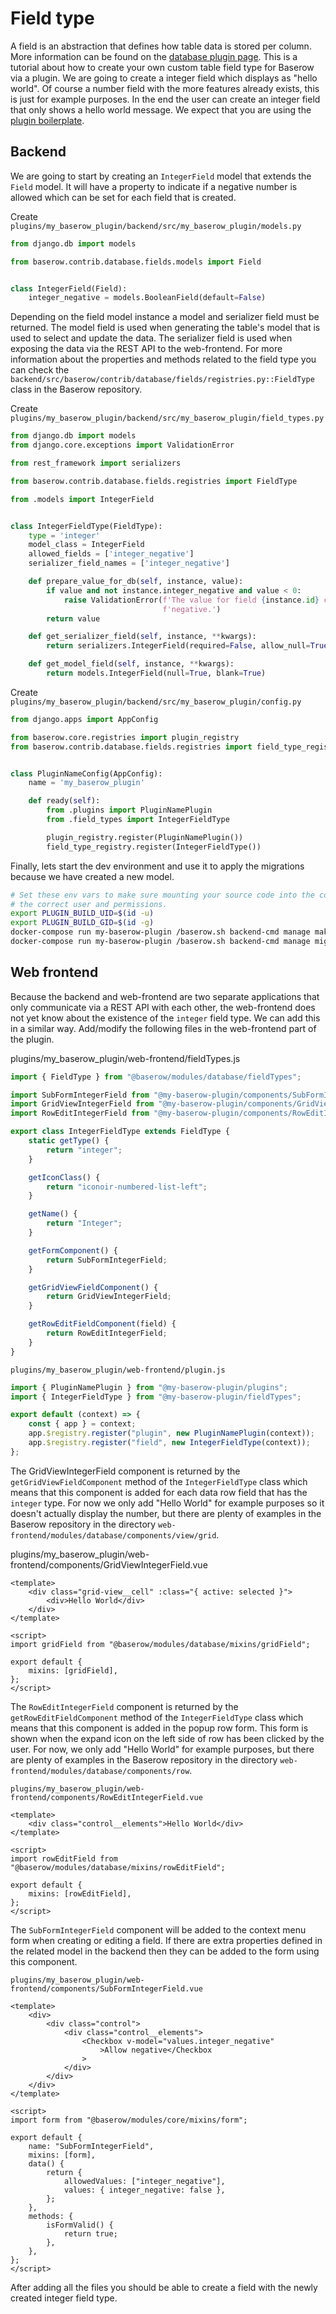 # Field type

A field is an abstraction that defines how table data is stored per column. More
information can be found on the
[database plugin page](../technical/database-plugin.md). This is a tutorial about how to
create your own custom table field type for Baserow via a plugin. We are going to create
a integer field which displays as "hello world". Of course a number field with the more
features already exists, this is just for example purposes. In the end the user can
create an integer field that only shows a hello world message. We expect that you are
using the [plugin boilerplate](./boilerplate.md).

## Backend

We are going to start by creating an `IntegerField` model that extends the `Field`
model. It will have a property to indicate if a negative number is allowed which can be
set for each field that is created.

Create `plugins/my_baserow_plugin/backend/src/my_baserow_plugin/models.py`

```python
from django.db import models

from baserow.contrib.database.fields.models import Field


class IntegerField(Field):
    integer_negative = models.BooleanField(default=False)

```

Depending on the field model instance a model and serializer field must be returned. The
model field is used when generating the table's model that is used to select and update
the data. The serializer field is used when exposing the data via the REST API to the
web-frontend. For more information about the properties and methods related to the field
type you can check the
`backend/src/baserow/contrib/database/fields/registries.py::FieldType` class in the
Baserow repository.

Create `plugins/my_baserow_plugin/backend/src/my_baserow_plugin/field_types.py`

```python
from django.db import models
from django.core.exceptions import ValidationError

from rest_framework import serializers

from baserow.contrib.database.fields.registries import FieldType

from .models import IntegerField


class IntegerFieldType(FieldType):
    type = 'integer'
    model_class = IntegerField
    allowed_fields = ['integer_negative']
    serializer_field_names = ['integer_negative']

    def prepare_value_for_db(self, instance, value):
        if value and not instance.integer_negative and value < 0:
            raise ValidationError(f'The value for field {instance.id} cannot be '
                                  f'negative.')
        return value

    def get_serializer_field(self, instance, **kwargs):
        return serializers.IntegerField(required=False, allow_null=True)

    def get_model_field(self, instance, **kwargs):
        return models.IntegerField(null=True, blank=True)
```

Create `plugins/my_baserow_plugin/backend/src/my_baserow_plugin/config.py`

```python
from django.apps import AppConfig

from baserow.core.registries import plugin_registry
from baserow.contrib.database.fields.registries import field_type_registry


class PluginNameConfig(AppConfig):
    name = 'my_baserow_plugin'

    def ready(self):
        from .plugins import PluginNamePlugin
        from .field_types import IntegerFieldType

        plugin_registry.register(PluginNamePlugin())
        field_type_registry.register(IntegerFieldType())
```

Finally, lets start the dev environment and use it to apply the
migrations because we have created a new model.

```bash
# Set these env vars to make sure mounting your source code into the container uses
# the correct user and permissions.
export PLUGIN_BUILD_UID=$(id -u)
export PLUGIN_BUILD_GID=$(id -g)
docker-compose run my-baserow-plugin /baserow.sh backend-cmd manage makemigrations
docker-compose run my-baserow-plugin /baserow.sh backend-cmd manage migrate
```

## Web frontend

Because the backend and web-frontend are two separate applications that only communicate
via a REST API with each other, the web-frontend does not yet know about the existence
of the `integer` field type. We can add this in a similar way. Add/modify the following
files in the web-frontend part of the plugin.

plugins/my_baserow_plugin/web-frontend/fieldTypes.js

```javascript
import { FieldType } from "@baserow/modules/database/fieldTypes";

import SubFormIntegerField from "@my-baserow-plugin/components/SubFormIntegerField";
import GridViewIntegerField from "@my-baserow-plugin/components/GridViewIntegerField";
import RowEditIntegerField from "@my-baserow-plugin/components/RowEditIntegerField";

export class IntegerFieldType extends FieldType {
    static getType() {
        return "integer";
    }

    getIconClass() {
        return "iconoir-numbered-list-left";
    }

    getName() {
        return "Integer";
    }

    getFormComponent() {
        return SubFormIntegerField;
    }

    getGridViewFieldComponent() {
        return GridViewIntegerField;
    }

    getRowEditFieldComponent(field) {
        return RowEditIntegerField;
    }
}
```

`plugins/my_baserow_plugin/web-frontend/plugin.js`

```javascript
import { PluginNamePlugin } from "@my-baserow-plugin/plugins";
import { IntegerFieldType } from "@my-baserow-plugin/fieldTypes";

export default (context) => {
    const { app } = context;
    app.$registry.register("plugin", new PluginNamePlugin(context));
    app.$registry.register("field", new IntegerFieldType(context));
};
```

The GridViewIntegerField component is returned by the `getGridViewFieldComponent`
method of the `IntegerFieldType` class which means that this component is added for each
data row field that has the `integer` type. For now we only add "Hello World" for
example purposes so it doesn't actually display the number, but there are plenty of
examples in the Baserow repository in the directory
`web-frontend/modules/database/components/view/grid`.

plugins/my_baserow_plugin/web-frontend/components/GridViewIntegerField.vue

```vue
<template>
    <div class="grid-view__cell" :class="{ active: selected }">
        <div>Hello World</div>
    </div>
</template>

<script>
import gridField from "@baserow/modules/database/mixins/gridField";

export default {
    mixins: [gridField],
};
</script>
```

The `RowEditIntegerField` component is returned by the `getRowEditFieldComponent`
method of the `IntegerFieldType` class which means that this component is added in the
popup row form. This form is shown when the expand icon on the left side of row has been
clicked by the user. For now, we only add "Hello World" for example purposes, but there
are plenty of examples in the Baserow repository in the
directory `web-frontend/modules/database/components/row`.

`plugins/my_baserow_plugin/web-frontend/components/RowEditIntegerField.vue`

```vue
<template>
    <div class="control__elements">Hello World</div>
</template>

<script>
import rowEditField from "@baserow/modules/database/mixins/rowEditField";

export default {
    mixins: [rowEditField],
};
</script>
```

The `SubFormIntegerField` component will be added to the context menu form when creating
or editing a field. If there are extra properties defined in the related model in the
backend then they can be added to the form using this component.

`plugins/my_baserow_plugin/web-frontend/components/SubFormIntegerField.vue`

```vue
<template>
    <div>
        <div class="control">
            <div class="control__elements">
                <Checkbox v-model="values.integer_negative"
                    >Allow negative</Checkbox
                >
            </div>
        </div>
    </div>
</template>

<script>
import form from "@baserow/modules/core/mixins/form";

export default {
    name: "SubFormIntegerField",
    mixins: [form],
    data() {
        return {
            allowedValues: ["integer_negative"],
            values: { integer_negative: false },
        };
    },
    methods: {
        isFormValid() {
            return true;
        },
    },
};
</script>
```

After adding all the files you should be able to create a field with the newly created
integer field type.

